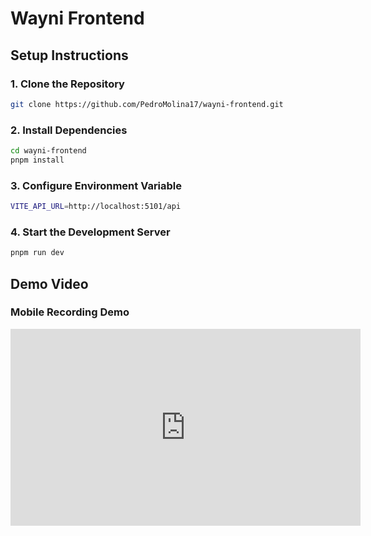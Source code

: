 # Wayni Frontend

## Setup Instructions

### 1. Clone the Repository

```bash
git clone https://github.com/PedroMolina17/wayni-frontend.git
```

### 2. Install Dependencies

```bash
cd wayni-frontend
pnpm install
```

### 3. Configure Environment Variable

```bash
VITE_API_URL=http://localhost:5101/api
```

### 4. Start the Development Server
```bash
pnpm run dev
```

## Demo Video

### Mobile Recording Demo

<iframe width="560" height="315" src="https://www.youtube.com/embed/-bXIa4vSJz8?si=KFycdbkh8vLeIpkR" title="YouTube video player" frameborder="0" allow="accelerometer; autoplay; clipboard-write; encrypted-media; gyroscope; picture-in-picture; web-share" referrerpolicy="strict-origin-when-cross-origin" allowfullscreen></iframe>
